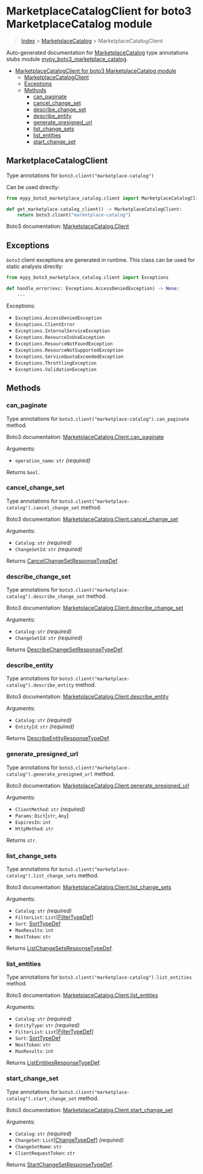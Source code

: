 # MarketplaceCatalogClient for boto3 MarketplaceCatalog module

> [Index](..) > [MarketplaceCatalog](.) > MarketplaceCatalogClient

Auto-generated documentation for
[MarketplaceCatalog](https://boto3.amazonaws.com/v1/documentation/api/1.17.74/reference/services/marketplace-catalog.html#MarketplaceCatalog)
type annotations stubs module
[mypy_boto3_marketplace_catalog](https://pypi.org/project/mypy-boto3-marketplace-catalog/).

- [MarketplaceCatalogClient for boto3 MarketplaceCatalog module](#marketplacecatalogclient-for-boto3-marketplacecatalog-module)
  - [MarketplaceCatalogClient](#marketplacecatalogclient)
  - [Exceptions](#exceptions)
  - [Methods](#methods)
    - [can_paginate](#can_paginate)
    - [cancel_change_set](#cancel_change_set)
    - [describe_change_set](#describe_change_set)
    - [describe_entity](#describe_entity)
    - [generate_presigned_url](#generate_presigned_url)
    - [list_change_sets](#list_change_sets)
    - [list_entities](#list_entities)
    - [start_change_set](#start_change_set)

## MarketplaceCatalogClient

Type annotations for `boto3.client("marketplace-catalog")`

Can be used directly:

```python
from mypy_boto3_marketplace_catalog.client import MarketplaceCatalogClient

def get_marketplace-catalog_client() -> MarketplaceCatalogClient:
    return boto3.client("marketplace-catalog")
```

Boto3 documentation:
[MarketplaceCatalog.Client](https://boto3.amazonaws.com/v1/documentation/api/1.17.74/reference/services/marketplace-catalog.html#MarketplaceCatalog.Client)

## Exceptions

`boto3` client exceptions are generated in runtime. This class can be used for
static analysis directly:

```python
from mypy_boto3_marketplace_catalog.client import Exceptions

def handle_error(exc: Exceptions.AccessDeniedException) -> None:
    ...
```

Exceptions:

- `Exceptions.AccessDeniedException`
- `Exceptions.ClientError`
- `Exceptions.InternalServiceException`
- `Exceptions.ResourceInUseException`
- `Exceptions.ResourceNotFoundException`
- `Exceptions.ResourceNotSupportedException`
- `Exceptions.ServiceQuotaExceededException`
- `Exceptions.ThrottlingException`
- `Exceptions.ValidationException`

## Methods

### can_paginate

Type annotations for `boto3.client("marketplace-catalog").can_paginate` method.

Boto3 documentation:
[MarketplaceCatalog.Client.can_paginate](https://boto3.amazonaws.com/v1/documentation/api/1.17.74/reference/services/marketplace-catalog.html#MarketplaceCatalog.Client.can_paginate)

Arguments:

- `operation_name`: `str` *(required)*

Returns `bool`.

### cancel_change_set

Type annotations for `boto3.client("marketplace-catalog").cancel_change_set`
method.

Boto3 documentation:
[MarketplaceCatalog.Client.cancel_change_set](https://boto3.amazonaws.com/v1/documentation/api/1.17.74/reference/services/marketplace-catalog.html#MarketplaceCatalog.Client.cancel_change_set)

Arguments:

- `Catalog`: `str` *(required)*
- `ChangeSetId`: `str` *(required)*

Returns
[CancelChangeSetResponseTypeDef](./type_defs.md#cancelchangesetresponsetypedef).

### describe_change_set

Type annotations for `boto3.client("marketplace-catalog").describe_change_set`
method.

Boto3 documentation:
[MarketplaceCatalog.Client.describe_change_set](https://boto3.amazonaws.com/v1/documentation/api/1.17.74/reference/services/marketplace-catalog.html#MarketplaceCatalog.Client.describe_change_set)

Arguments:

- `Catalog`: `str` *(required)*
- `ChangeSetId`: `str` *(required)*

Returns
[DescribeChangeSetResponseTypeDef](./type_defs.md#describechangesetresponsetypedef).

### describe_entity

Type annotations for `boto3.client("marketplace-catalog").describe_entity`
method.

Boto3 documentation:
[MarketplaceCatalog.Client.describe_entity](https://boto3.amazonaws.com/v1/documentation/api/1.17.74/reference/services/marketplace-catalog.html#MarketplaceCatalog.Client.describe_entity)

Arguments:

- `Catalog`: `str` *(required)*
- `EntityId`: `str` *(required)*

Returns
[DescribeEntityResponseTypeDef](./type_defs.md#describeentityresponsetypedef).

### generate_presigned_url

Type annotations for
`boto3.client("marketplace-catalog").generate_presigned_url` method.

Boto3 documentation:
[MarketplaceCatalog.Client.generate_presigned_url](https://boto3.amazonaws.com/v1/documentation/api/1.17.74/reference/services/marketplace-catalog.html#MarketplaceCatalog.Client.generate_presigned_url)

Arguments:

- `ClientMethod`: `str` *(required)*
- `Params`: `Dict`\[`str`, `Any`\]
- `ExpiresIn`: `int`
- `HttpMethod`: `str`

Returns `str`.

### list_change_sets

Type annotations for `boto3.client("marketplace-catalog").list_change_sets`
method.

Boto3 documentation:
[MarketplaceCatalog.Client.list_change_sets](https://boto3.amazonaws.com/v1/documentation/api/1.17.74/reference/services/marketplace-catalog.html#MarketplaceCatalog.Client.list_change_sets)

Arguments:

- `Catalog`: `str` *(required)*
- `FilterList`: `List`\[[FilterTypeDef](./type_defs.md#filtertypedef)\]
- `Sort`: [SortTypeDef](./type_defs.md#sorttypedef)
- `MaxResults`: `int`
- `NextToken`: `str`

Returns
[ListChangeSetsResponseTypeDef](./type_defs.md#listchangesetsresponsetypedef).

### list_entities

Type annotations for `boto3.client("marketplace-catalog").list_entities`
method.

Boto3 documentation:
[MarketplaceCatalog.Client.list_entities](https://boto3.amazonaws.com/v1/documentation/api/1.17.74/reference/services/marketplace-catalog.html#MarketplaceCatalog.Client.list_entities)

Arguments:

- `Catalog`: `str` *(required)*
- `EntityType`: `str` *(required)*
- `FilterList`: `List`\[[FilterTypeDef](./type_defs.md#filtertypedef)\]
- `Sort`: [SortTypeDef](./type_defs.md#sorttypedef)
- `NextToken`: `str`
- `MaxResults`: `int`

Returns
[ListEntitiesResponseTypeDef](./type_defs.md#listentitiesresponsetypedef).

### start_change_set

Type annotations for `boto3.client("marketplace-catalog").start_change_set`
method.

Boto3 documentation:
[MarketplaceCatalog.Client.start_change_set](https://boto3.amazonaws.com/v1/documentation/api/1.17.74/reference/services/marketplace-catalog.html#MarketplaceCatalog.Client.start_change_set)

Arguments:

- `Catalog`: `str` *(required)*
- `ChangeSet`: `List`\[[ChangeTypeDef](./type_defs.md#changetypedef)\]
  *(required)*
- `ChangeSetName`: `str`
- `ClientRequestToken`: `str`

Returns
[StartChangeSetResponseTypeDef](./type_defs.md#startchangesetresponsetypedef).
